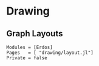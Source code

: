 # Drawing

## Graph Layouts

```@autodocs
Modules = [Erdos]
Pages   = [ "drawing/layout.jl"]
Private = false
```
